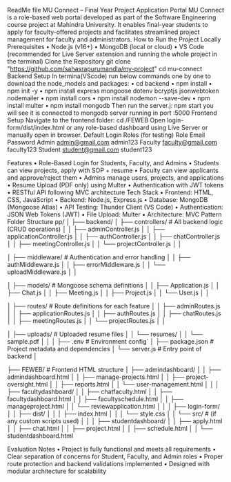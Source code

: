 ReadMe file
MU Connect – Final Year Project Application Portal
MU Connect is a role-based web portal developed as part of the Software Engineering course project at Mahindra University. It enables final-year students to apply for faculty-offered projects and facilitates streamlined project management for faculty and administrators.
How to Run the Project Locally
 Prerequisites
•	Node.js (v16+)
•	MongoDB (local or cloud)
•	VS Code (recommended for Live Server extension and running the whole project in the terminal)
Clone the Repository
git clone "https://github.com/sahasrapurumandla/my-project"
cd mu-connect
Backend Setup
In termina(VScode) run below commands one by one to download the node_models and packages:
•	cd backend
•	npm install
•	npm init -y
•	npm install express mongoose dotenv bcryptjs jsonwebtoken nodemailer
•	npm install cors
•	npm install nodemon --save-dev
•	npm install multer
•	npm install mongodb
Then run the server.j:
npm start
you will see it is connected to mongodb 
server running in port :5000
Frontend Setup
Navigate to the frontend folder:
cd /FEWEB
Open login-form/dist/index.html or any role-based dashboard using Live Server or manually open in browser.
 Default Login Roles (for testing)
Role	    Email	                               Password
Admin	 admin@gmail.com	   admin123
Faculty	 faculty@gmail.com	    faculty123
Student	  student@gmail.com         student123

 Features
•	Role-Based Login for Students, Faculty, and Admins
•	Students can view projects, apply with SOP + resume
•	Faculty can view applicants and approve/reject them
•	Admins manage users, projects, and applications
•	Resume Upload (PDF only) using Multer
•	Authentication with JWT tokens
•	RESTful API following MVC architecture
Tech Stack
•	Frontend: HTML, CSS, JavaScript
•	Backend: Node.js, Express.js
•	Database: MongoDB (Mongoose Atlas)
•	API Testing: Thunder Client (VS Code)
•	Authentication: JSON Web Tokens (JWT)
•	File Upload: Multer
•	Architecture: MVC Pattern
Folder Structure
pp/
│
├── backend/
│   ├── controllers/              # All backend logic (CRUD operations)
│   │   ├── adminController.js
│   │   ├── applicationController.js
│   │   ├── authController.js
│   │   ├── chatController.js
│   │   ├── meetingController.js
│   │   └── projectController.js
│   │

│   ├── middleware/               # Authentication and error handling
│   │   ├── authMiddleware.js
│   │   ├── errorMiddleware.js
│   │   └── uploadMiddleware.js
│   │

│   ├── models/                   # Mongoose schema definitions
│   │   ├── Application.js
│   │   ├── Chat.js
│   │   ├── Meeting.js
│   │   ├── Project.js
│   │   └── User.js
│   │

│   ├── routes/                   # Route definitions for each feature
│   │   ├── adminRoutes.js
│   │   ├── applicationRoutes.js
│   │   ├── authRoutes.js
│   │   ├── chatRoutes.js
│   │   ├── meetingRoutes.js
│   │   └── projectRoutes.js
│   │

│   ├── uploads/                  # Uploaded resume files
│   │   └── resumes/
│   │       └── sample.pdf
│   │
│   ├── .env                      # Environment config`
│   ├── package.json              # Project metadata and dependencies
│   └── server.js                 # Entry point of backend
│


├── FEWEB/                        # Frontend HTML structure
│   ├── admindashboard/
│   │   ├── admindashboard.html
│   │   ├── manage-projects.html
│   │   ├── project-oversight.html
│   │   ├── reports.html
│   │   └── user-management.html
│   │
│   ├── facultydashboard/
│   │   ├── chatfaculty.html
│   │   ├── facultydashboard.html
│   │   ├── facultyschedule.html
│   │   ├── manageproject.html
│   │   └── reviewapplication.html
│   │
│   ├── login-form/
│   │   ├── dist/
│   │   │   ├── index.html
│   │   │   └── style.css
│   │   └── src/                  # (if any custom scripts used)
│   │
│   ├── studentdashboard/
│   │   ├── apply.html
│   │   ├── chat.html
│   │   ├── project.html
│   │   ├── schedule.html
│   │   └── studentdashboard.html


Evaluation Notes
•	Project is fully functional and meets all requirements
•	Clear separation of concerns for Student, Faculty, and Admin roles
•	Proper route protection and backend validations implemented
•	Designed with modular architecture for scalability




